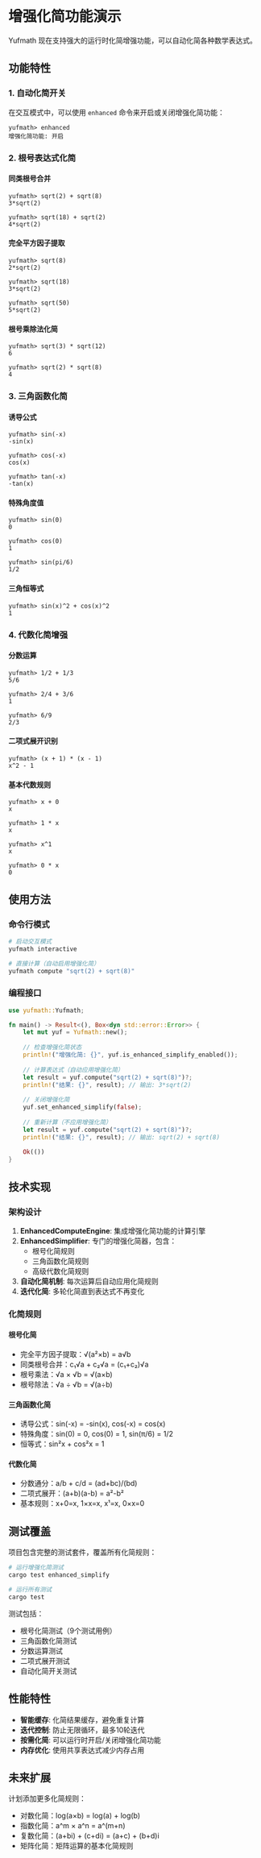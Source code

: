 # 增强化简功能演示

Yufmath 现在支持强大的运行时化简增强功能，可以自动化简各种数学表达式。

## 功能特性

### 1. 自动化简开关

在交互模式中，可以使用 `enhanced` 命令来开启或关闭增强化简功能：

```
yufmath> enhanced
增强化简功能: 开启
```

### 2. 根号表达式化简

#### 同类根号合并
```
yufmath> sqrt(2) + sqrt(8)
3*sqrt(2)

yufmath> sqrt(18) + sqrt(2)
4*sqrt(2)
```

#### 完全平方因子提取
```
yufmath> sqrt(8)
2*sqrt(2)

yufmath> sqrt(18)
3*sqrt(2)

yufmath> sqrt(50)
5*sqrt(2)
```

#### 根号乘除法化简
```
yufmath> sqrt(3) * sqrt(12)
6

yufmath> sqrt(2) * sqrt(8)
4
```

### 3. 三角函数化简

#### 诱导公式
```
yufmath> sin(-x)
-sin(x)

yufmath> cos(-x)
cos(x)

yufmath> tan(-x)
-tan(x)
```

#### 特殊角度值
```
yufmath> sin(0)
0

yufmath> cos(0)
1

yufmath> sin(pi/6)
1/2
```

#### 三角恒等式
```
yufmath> sin(x)^2 + cos(x)^2
1
```

### 4. 代数化简增强

#### 分数运算
```
yufmath> 1/2 + 1/3
5/6

yufmath> 2/4 + 3/6
1

yufmath> 6/9
2/3
```

#### 二项式展开识别
```
yufmath> (x + 1) * (x - 1)
x^2 - 1
```

#### 基本代数规则
```
yufmath> x + 0
x

yufmath> 1 * x
x

yufmath> x^1
x

yufmath> 0 * x
0
```

## 使用方法

### 命令行模式

```bash
# 启动交互模式
yufmath interactive

# 直接计算（自动启用增强化简）
yufmath compute "sqrt(2) + sqrt(8)"
```

### 编程接口

```rust
use yufmath::Yufmath;

fn main() -> Result<(), Box<dyn std::error::Error>> {
    let mut yuf = Yufmath::new();
    
    // 检查增强化简状态
    println!("增强化简: {}", yuf.is_enhanced_simplify_enabled());
    
    // 计算表达式（自动应用增强化简）
    let result = yuf.compute("sqrt(2) + sqrt(8)")?;
    println!("结果: {}", result); // 输出: 3*sqrt(2)
    
    // 关闭增强化简
    yuf.set_enhanced_simplify(false);
    
    // 重新计算（不应用增强化简）
    let result = yuf.compute("sqrt(2) + sqrt(8)")?;
    println!("结果: {}", result); // 输出: sqrt(2) + sqrt(8)
    
    Ok(())
}
```

## 技术实现

### 架构设计

1. **EnhancedComputeEngine**: 集成增强化简功能的计算引擎
2. **EnhancedSimplifier**: 专门的增强化简器，包含：
   - 根号化简规则
   - 三角函数化简规则
   - 高级代数化简规则
3. **自动化简机制**: 每次运算后自动应用化简规则
4. **迭代化简**: 多轮化简直到表达式不再变化

### 化简规则

#### 根号化简
- 完全平方因子提取：√(a²×b) = a√b
- 同类根号合并：c₁√a + c₂√a = (c₁+c₂)√a
- 根号乘法：√a × √b = √(a×b)
- 根号除法：√a ÷ √b = √(a÷b)

#### 三角函数化简
- 诱导公式：sin(-x) = -sin(x), cos(-x) = cos(x)
- 特殊角度：sin(0) = 0, cos(0) = 1, sin(π/6) = 1/2
- 恒等式：sin²x + cos²x = 1

#### 代数化简
- 分数通分：a/b + c/d = (ad+bc)/(bd)
- 二项式展开：(a+b)(a-b) = a²-b²
- 基本规则：x+0=x, 1×x=x, x¹=x, 0×x=0

## 测试覆盖

项目包含完整的测试套件，覆盖所有化简规则：

```bash
# 运行增强化简测试
cargo test enhanced_simplify

# 运行所有测试
cargo test
```

测试包括：
- 根号化简测试（9个测试用例）
- 三角函数化简测试
- 分数运算测试
- 二项式展开测试
- 自动化简开关测试

## 性能特性

- **智能缓存**: 化简结果缓存，避免重复计算
- **迭代控制**: 防止无限循环，最多10轮迭代
- **按需化简**: 可以运行时开启/关闭增强化简功能
- **内存优化**: 使用共享表达式减少内存占用

## 未来扩展

计划添加更多化简规则：
- 对数化简：log(a×b) = log(a) + log(b)
- 指数化简：a^m × a^n = a^(m+n)
- 复数化简：(a+bi) + (c+di) = (a+c) + (b+d)i
- 矩阵化简：矩阵运算的基本化简规则